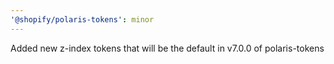```yaml
---
'@shopify/polaris-tokens': minor
---
```


Added new z-index tokens that will be the default in v7.0.0 of polaris-tokens
